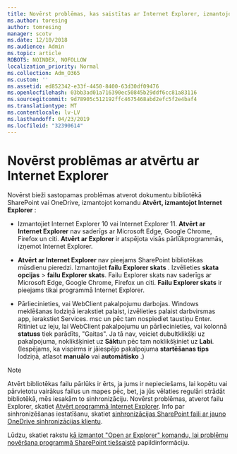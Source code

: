 ```yaml
---
title: Novērst problēmas, kas saistītas ar Internet Explorer, izmantojot Open
ms.author: toresing
author: tomresing
manager: scotv
ms.date: 12/10/2018
ms.audience: Admin
ms.topic: article
ROBOTS: NOINDEX, NOFOLLOW
localization_priority: Normal
ms.collection: Adm_O365
ms.custom: ''
ms.assetid: ed852342-e33f-4450-8400-63d30df09476
ms.openlocfilehash: 03bb3ad01a716390ec50845b29ddf6cc81a83116
ms.sourcegitcommit: 9d78905c512192ffc4675468abd2efc5f2e4baf4
ms.translationtype: MT
ms.contentlocale: lv-LV
ms.lasthandoff: 04/23/2019
ms.locfileid: "32390614"
---
```

# <a name="fix-problems-with-open-with-explorer"></a>Novērst problēmas ar atvērtu ar Internet Explorer

Novērst bieži sastopamas problēmas atverot dokumentu bibliotēkā SharePoint vai OneDrive, izmantojot komandu **Atvērt, izmantojot Internet Explorer** : 
  
- Izmantojiet Internet Explorer 10 vai Internet Explorer 11. **Atvērt ar Internet Explorer** nav saderīgs ar Microsoft Edge, Google Chrome, Firefox un citi. **Atvērt ar Explorer** ir atspējota visās pārlūkprogrammās, izņemot Internet Explorer. 
    
- **Atvērt ar Internet Explorer** nav pieejams SharePoint bibliotēkas mūsdienu pieredzi. Izmantojiet **failu Explorer skats** . Izvēlieties **skata opcijas** \> **failu Explorer skats**. Failu Explorer skats nav saderīgs ar Microsoft Edge, Google Chrome, Firefox un citi. **Failu Explorer skats** ir pieejams tikai programmā Internet Explorer. 
    
- Pārliecinieties, vai WebClient pakalpojumu darbojas. Windows meklēšanas lodziņā ierakstiet palaist, izvēlieties palaist darbvirsmas app, ierakstiet Services. msc un pēc tam nospiediet taustiņu Enter. Ritiniet uz leju, lai WebClient pakalpojumu un pārliecinieties, vai kolonnā **statuss** tiek parādīts, "Gaitas". Ja tā nav, veiciet dubultklikšķi uz pakalpojuma, noklikšķiniet uz **Sākt**un pēc tam noklikšķiniet uz **Labi**. (Iespējams, ka vispirms ir jāiespējo pakalpojuma **startēšanas tips** lodziņā, atlasot **manuālo** vai **automātisko** .) 
    
> [!NOTE]
> Atvērt bibliotēkas failu pārlūks ir ērts, ja jums ir nepieciešams, lai kopētu vai pārvietotu vairākus failus un mapes pēc, bet, ja jūs vēlaties regulāri strādāt bibliotēkā, mēs iesakām to sinhronizāciju. Novērst problēmas, atverot failu Explorer, skatiet [Atvērt programmā Internet Explorer](https://go.microsoft.com/fwlink/?linkid=871665). Info par sinhronizēšanas iestatīšanu, skatiet [sinhronizācijas SharePoint faili ar jauno OneDrive sinhronizācijas klientu](https://go.microsoft.com/fwlink/?linkid=871666).
  
Lūdzu, skatiet rakstu [kā izmantot "Open ar Explorer" komandu, lai problēmu novēršana programmā SharePoint tiešsaistē](https://support.office.com/article/How-to-use-the-Open-with-Explorer-command-to-troubleshoot-issues-in-SharePoint-Online-87155331-0c92-4224-a4c1-da5c21c4ade4) papildinformāciju. 
  

